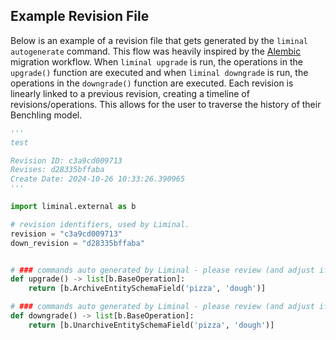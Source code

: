 ## Example Revision File

Below is an example of a revision file that gets generated by the `liminal autogenerate` command. This flow was heavily inspired by the [Alembic](https://alembic.sqlalchemy.org/en/latest/) migration workflow. When `liminal upgrade` is run, the operations in the `upgrade()` function are executed and when `liminal downgrade` is run, the operations in the `downgrade()` function are executed. Each revision is linearly linked to a previous revision, creating a timeline of revisions/operations. This allows for the user to traverse the history of their Benchling model.

```python
'''
test

Revision ID: c3a9cd009713
Revises: d28335bffaba
Create Date: 2024-10-26 10:33:26.390965
'''

import liminal.external as b

# revision identifiers, used by Liminal.
revision = "c3a9cd009713"
down_revision = "d28335bffaba"


# ### commands auto generated by Liminal - please review (and adjust if needed)! ###
def upgrade() -> list[b.BaseOperation]:
    return [b.ArchiveEntitySchemaField('pizza', 'dough')]

# ### commands auto generated by Liminal - please review (and adjust if needed)! ###
def downgrade() -> list[b.BaseOperation]:
    return [b.UnarchiveEntitySchemaField('pizza', 'dough')]
```
